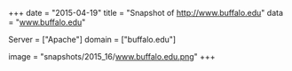 
+++
date = "2015-04-19"
title = "Snapshot of http://www.buffalo.edu"
data = "www.buffalo.edu"

Server = ["Apache"]
domain = ["buffalo.edu"]

  image = "snapshots/2015_16/www.buffalo.edu.png"
+++
#
